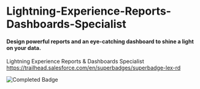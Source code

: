 # Lightning-Experience-Reports-Dashboards-Specialist 
#### Design powerful reports and an eye-catching dashboard to shine a light on your data.
Lightning Experience Reports & Dashboards Specialist
https://trailhead.salesforce.com/en/superbadges/superbadge-lex-rd

![Completed Badge](https://github.com/Londoner1234/Lightning-Experience-Reports-Dashboards-Specialist/blob/master/img/completed.png)
